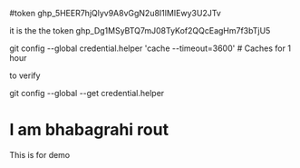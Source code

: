#token
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

it is the the token
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

 
 git config --global credential.helper 'cache --timeout=3600'  # Caches for 1 hour
 
 to verify 
 
 git config --global --get credential.helper
 
 # I am bhabagrahi rout
 
 This is for demo
 
 